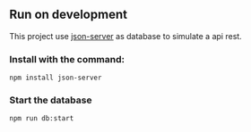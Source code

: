 ## Run on development

This project use [json-server](https://github.com/typicode/json-server) as database to simulate a api rest.

### Install with the command:

`
npm install json-server
`

### Start the database
`
  npm run db:start
`
